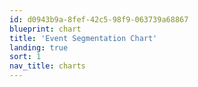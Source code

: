 ```yaml
---
id: d0943b9a-8fef-42c5-98f9-063739a68867
blueprint: chart
title: 'Event Segmentation Chart'
landing: true
sort: 1
nav_title: charts
---
```

